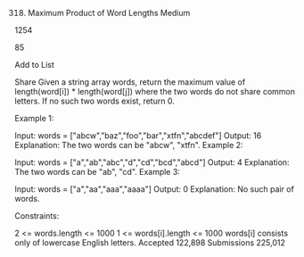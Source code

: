 318. Maximum Product of Word Lengths
Medium

1254

85

Add to List

Share
Given a string array words, return the maximum value of length(word[i]) * length(word[j]) where the two words do not share common letters. If no such two words exist, return 0.



Example 1:

Input: words = ["abcw","baz","foo","bar","xtfn","abcdef"]
Output: 16
Explanation: The two words can be "abcw", "xtfn".
Example 2:

Input: words = ["a","ab","abc","d","cd","bcd","abcd"]
Output: 4
Explanation: The two words can be "ab", "cd".
Example 3:

Input: words = ["a","aa","aaa","aaaa"]
Output: 0
Explanation: No such pair of words.


Constraints:

2 <= words.length <= 1000
1 <= words[i].length <= 1000
words[i] consists only of lowercase English letters.
Accepted
122,898
Submissions
225,012
